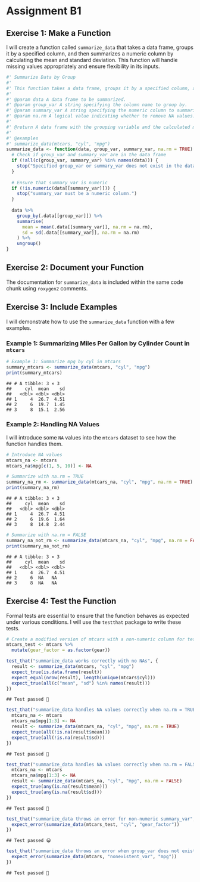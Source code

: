 Assignment B1
================

## Exercise 1: Make a Function

I will create a function called `summarize_data` that takes a data
frame, groups it by a specified column, and then summarizes a numeric
column by calculating the mean and standard deviation. This function
will handle missing values appropriately and ensure flexibility in its
inputs.

``` r
#' Summarize Data by Group
#'
#' This function takes a data frame, groups it by a specified column, and summarizes a numeric column by calculating the mean and standard deviation.
#'
#' @param data A data frame to be summarized.
#' @param group_var A string specifying the column name to group by.
#' @param summary_var A string specifying the numeric column to summarize.
#' @param na.rm A logical value indicating whether to remove NA values. Defaults to TRUE.
#'
#' @return A data frame with the grouping variable and the calculated mean and standard deviation.
#'
#' @examples
#' summarize_data(mtcars, "cyl", "mpg")
summarize_data <- function(data, group_var, summary_var, na.rm = TRUE) {
  # Check if group_var and summary_var are in the data frame
  if (!all(c(group_var, summary_var) %in% names(data))) {
    stop("Specified group_var or summary_var does not exist in the data frame.")
  }
  
  # Ensure that summary_var is numeric
  if (!is.numeric(data[[summary_var]])) {
    stop("summary_var must be a numeric column.")
  }
  
  data %>%
    group_by(.data[[group_var]]) %>%
    summarise(
      mean = mean(.data[[summary_var]], na.rm = na.rm),
      sd = sd(.data[[summary_var]], na.rm = na.rm)
    ) %>%
    ungroup()
}
```

## Exercise 2: Document your Function

The documentation for `summarize_data` is included within the same code
chunk using `roxygen2` comments.

## Exercise 3: Include Examples

I will demonstrate how to use the `summarize_data` function with a few
examples.

### Example 1: Summarizing Miles Per Gallon by Cylinder Count in `mtcars`

``` r
# Example 1: Summarize mpg by cyl in mtcars
summary_mtcars <- summarize_data(mtcars, "cyl", "mpg")
print(summary_mtcars)
```

    ## # A tibble: 3 × 3
    ##     cyl  mean    sd
    ##   <dbl> <dbl> <dbl>
    ## 1     4  26.7  4.51
    ## 2     6  19.7  1.45
    ## 3     8  15.1  2.56

### Example 2: Handling NA Values

I will introduce some `NA` values into the `mtcars` dataset to see how
the function handles them.

``` r
# Introduce NA values
mtcars_na <- mtcars
mtcars_na$mpg[c(1, 5, 10)] <- NA

# Summarize with na.rm = TRUE
summary_na_rm <- summarize_data(mtcars_na, "cyl", "mpg", na.rm = TRUE)
print(summary_na_rm)
```

    ## # A tibble: 3 × 3
    ##     cyl  mean    sd
    ##   <dbl> <dbl> <dbl>
    ## 1     4  26.7  4.51
    ## 2     6  19.6  1.64
    ## 3     8  14.8  2.44

``` r
# Summarize with na.rm = FALSE
summary_na_not_rm <- summarize_data(mtcars_na, "cyl", "mpg", na.rm = FALSE)
print(summary_na_not_rm)
```

    ## # A tibble: 3 × 3
    ##     cyl  mean    sd
    ##   <dbl> <dbl> <dbl>
    ## 1     4  26.7  4.51
    ## 2     6  NA   NA   
    ## 3     8  NA   NA

## Exercise 4: Test the Function

Formal tests are essential to ensure that the function behaves as
expected under various conditions. I will use the `testthat` package to
write these tests.

``` r
# Create a modified version of mtcars with a non-numeric column for testing
mtcars_test <- mtcars %>%
  mutate(gear_factor = as.factor(gear))

test_that("summarize_data works correctly with no NAs", {
  result <- summarize_data(mtcars, "cyl", "mpg")
  expect_true(is.data.frame(result))
  expect_equal(nrow(result), length(unique(mtcars$cyl)))
  expect_true(all(c("mean", "sd") %in% names(result)))
})
```

    ## Test passed 🎊

``` r
test_that("summarize_data handles NA values correctly when na.rm = TRUE", {
  mtcars_na <- mtcars
  mtcars_na$mpg[1:3] <- NA
  result <- summarize_data(mtcars_na, "cyl", "mpg", na.rm = TRUE)
  expect_true(all(!is.na(result$mean)))
  expect_true(all(!is.na(result$sd)))
})
```

    ## Test passed 🎊

``` r
test_that("summarize_data handles NA values correctly when na.rm = FALSE", {
  mtcars_na <- mtcars
  mtcars_na$mpg[1:3] <- NA
  result <- summarize_data(mtcars_na, "cyl", "mpg", na.rm = FALSE)
  expect_true(any(is.na(result$mean)))
  expect_true(any(is.na(result$sd)))
})
```

    ## Test passed 🎉

``` r
test_that("summarize_data throws an error for non-numeric summary_var", {
  expect_error(summarize_data(mtcars_test, "cyl", "gear_factor"))
})
```

    ## Test passed 😀

``` r
test_that("summarize_data throws an error when group_var does not exist", {
  expect_error(summarize_data(mtcars, "nonexistent_var", "mpg"))
})
```

    ## Test passed 🥇
